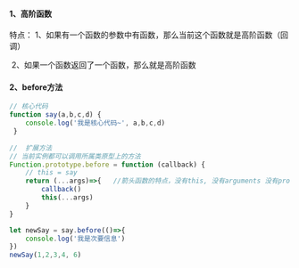 #### 1、高阶函数

特点： 1、如果有一个函数的参数中有函数，那么当前这个函数就是高阶函数（回调）

​             2、如果一个函数返回了一个函数，那么就是高阶函数



#### 2、before方法

```javascript
// 核心代码
function say(a,b,c,d) { 
    console.log('我是核心代码~', a,b,c,d)
 }
 
//  扩展方法
// 当前实例都可以调用所属类原型上的方法
Function.prototype.before = function (callback) {
    // this = say
    return (...args)=>{   //箭头函数的特点，没有this, 没有arguments 没有prototype 不能New
        callback()  
        this(...args)
    }
}

let newSay = say.before(()=>{
    console.log('我是次要信息')
})
newSay(1,2,3,4, 6)
```

